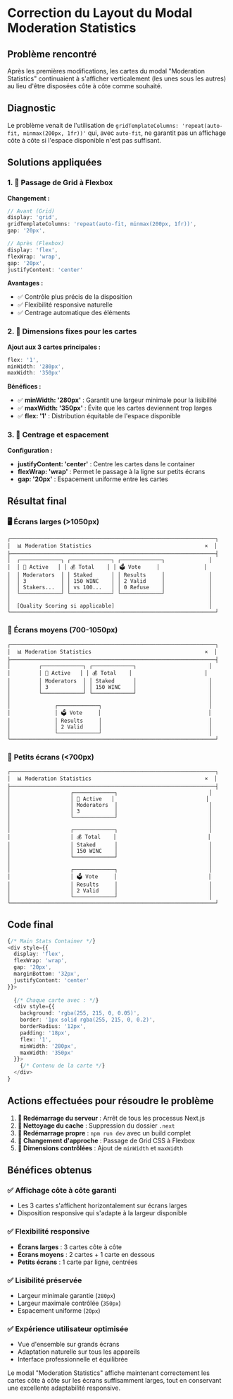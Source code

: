 # Correction du Layout du Modal Moderation Statistics

## Problème rencontré

Après les premières modifications, les cartes du modal "Moderation Statistics" continuaient à s'afficher verticalement (les unes sous les autres) au lieu d'être disposées côte à côte comme souhaité.

## Diagnostic

Le problème venait de l'utilisation de `gridTemplateColumns: 'repeat(auto-fit, minmax(200px, 1fr))'` qui, avec `auto-fit`, ne garantit pas un affichage côte à côte si l'espace disponible n'est pas suffisant.

## Solutions appliquées

### 1. 🔄 Passage de Grid à Flexbox

**Changement :**
```typescript
// Avant (Grid)
display: 'grid', 
gridTemplateColumns: 'repeat(auto-fit, minmax(200px, 1fr))', 
gap: '20px',

// Après (Flexbox)
display: 'flex', 
flexWrap: 'wrap',
gap: '20px',
justifyContent: 'center'
```

**Avantages :**
- ✅ Contrôle plus précis de la disposition
- ✅ Flexibilité responsive naturelle
- ✅ Centrage automatique des éléments

### 2. 📏 Dimensions fixes pour les cartes

**Ajout aux 3 cartes principales :**
```typescript
flex: '1',
minWidth: '280px',
maxWidth: '350px'
```

**Bénéfices :**
- ✅ **minWidth: '280px'** : Garantit une largeur minimale pour la lisibilité
- ✅ **maxWidth: '350px'** : Évite que les cartes deviennent trop larges
- ✅ **flex: '1'** : Distribution équitable de l'espace disponible

### 3. 🎯 Centrage et espacement

**Configuration :**
- **justifyContent: 'center'** : Centre les cartes dans le container
- **flexWrap: 'wrap'** : Permet le passage à la ligne sur petits écrans
- **gap: '20px'** : Espacement uniforme entre les cartes

## Résultat final

### 🖥️ **Écrans larges (>1050px)**
```
┌─────────────────────────────────────────────────────────────────┐
│  📊 Moderation Statistics                                    ×  │
├─────────────────────────────────────────────────────────────────┤
│  ┌─────────────┐ ┌─────────────┐ ┌─────────────┐              │
│  │ 👥 Active   │ │ 💰 Total    │ │ 🗳️ Vote     │              │
│  │ Moderators  │ │ Staked      │ │ Results     │              │
│  │ 3           │ │ 150 WINC    │ │ 2 Valid     │              │
│  │ Stakers...  │ │ vs 100...   │ │ 0 Refuse    │              │
│  └─────────────┘ └─────────────┘ └─────────────┘              │
│                                                               │
│  [Quality Scoring si applicable]                              │
└─────────────────────────────────────────────────────────────────┘
```

### 📱 **Écrans moyens (700-1050px)**
```
┌─────────────────────────────────────────────────────────────────┐
│  📊 Moderation Statistics                                    ×  │
├─────────────────────────────────────────────────────────────────┤
│         ┌─────────────┐ ┌─────────────┐                       │
│         │ 👥 Active   │ │ 💰 Total    │                       │
│         │ Moderators  │ │ Staked      │                       │
│         │ 3           │ │ 150 WINC    │                       │
│         └─────────────┘ └─────────────┘                       │
│                                                               │
│              ┌─────────────┐                                  │
│              │ 🗳️ Vote     │                                  │
│              │ Results     │                                  │
│              │ 2 Valid     │                                  │
│              └─────────────┘                                  │
└─────────────────────────────────────────────────────────────────┘
```

### 📱 **Petits écrans (<700px)**
```
┌─────────────────────────────────────────────────────────────────┐
│  📊 Moderation Statistics                                    ×  │
├─────────────────────────────────────────────────────────────────┤
│                   ┌─────────────┐                             │
│                   │ 👥 Active   │                             │
│                   │ Moderators  │                             │
│                   │ 3           │                             │
│                   └─────────────┘                             │
│                                                               │
│                   ┌─────────────┐                             │
│                   │ 💰 Total    │                             │
│                   │ Staked      │                             │
│                   │ 150 WINC    │                             │
│                   └─────────────┘                             │
│                                                               │
│                   ┌─────────────┐                             │
│                   │ 🗳️ Vote     │                             │
│                   │ Results     │                             │
│                   │ 2 Valid     │                             │
│                   └─────────────┘                             │
└─────────────────────────────────────────────────────────────────┘
```

## Code final

```typescript
{/* Main Stats Container */}
<div style={{ 
  display: 'flex', 
  flexWrap: 'wrap',
  gap: '20px',
  marginBottom: '32px',
  justifyContent: 'center'
}}>
  
  {/* Chaque carte avec : */}
  <div style={{
    background: 'rgba(255, 215, 0, 0.05)',
    border: '1px solid rgba(255, 215, 0, 0.2)',
    borderRadius: '12px',
    padding: '18px',
    flex: '1',
    minWidth: '280px',
    maxWidth: '350px'
  }}>
    {/* Contenu de la carte */}
  </div>
}
```

## Actions effectuées pour résoudre le problème

1. **🔄 Redémarrage du serveur** : Arrêt de tous les processus Next.js
2. **🧹 Nettoyage du cache** : Suppression du dossier `.next`
3. **🚀 Redémarrage propre** : `npm run dev` avec un build complet
4. **🔧 Changement d'approche** : Passage de Grid CSS à Flexbox
5. **📐 Dimensions contrôlées** : Ajout de `minWidth` et `maxWidth`

## Bénéfices obtenus

### ✅ **Affichage côte à côte garanti**
- Les 3 cartes s'affichent horizontalement sur écrans larges
- Disposition responsive qui s'adapte à la largeur disponible

### ✅ **Flexibilité responsive**
- **Écrans larges** : 3 cartes côte à côte
- **Écrans moyens** : 2 cartes + 1 carte en dessous
- **Petits écrans** : 1 carte par ligne, centrées

### ✅ **Lisibilité préservée**
- Largeur minimale garantie (`280px`)
- Largeur maximale contrôlée (`350px`)
- Espacement uniforme (`20px`)

### ✅ **Expérience utilisateur optimisée**
- Vue d'ensemble sur grands écrans
- Adaptation naturelle sur tous les appareils
- Interface professionnelle et équilibrée

Le modal "Moderation Statistics" affiche maintenant correctement les cartes côte à côte sur les écrans suffisamment larges, tout en conservant une excellente adaptabilité responsive. 